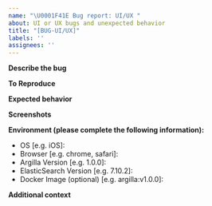 ```yaml
---
name: "\U0001F41E Bug report: UI/UX "
about: UI or UX bugs and unexpected behavior
title: "[BUG-UI/UX]"
labels: ''
assignees: ''
---
```


**Describe the bug**
<!-- A clear and concise description of what the bug is. -->

**To Reproduce**
<!--
Steps to reproduce the behavior:
1. Go to '...'
2. Click on '....'
3. Scroll down to '....'
4. See error
-->

**Expected behavior**
<!-- A clear and concise description of what you expected to happen. -->

**Screenshots**
<!-- If applicable, add screenshots to help explain your problem. -->

**Environment (please complete the following information):**
<!-- Since version 1.16.0 you can use `python -m argilla info` command to easily get the used versions -->
 - OS [e.g. iOS]:
 - Browser [e.g. chrome, safari]:
 - Argilla Version [e.g. 1.0.0]:
 - ElasticSearch Version [e.g. 7.10.2]:
 - Docker Image (optional) [e.g. argilla:v1.0.0]:

**Additional context**
<!-- Add any other context about the problem here. -->

